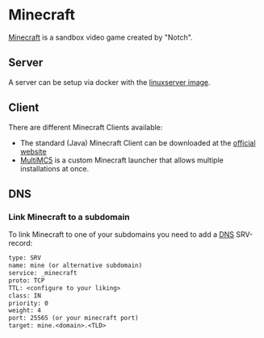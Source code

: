 # Minecraft

[Minecraft](https://www.minecraft.net) is a sandbox video game created by "Notch".

## Server

A server can be setup via docker with the [linuxserver image](./docker-images/itzg_-_minecraft-server.md).

## Client

There are different Minecraft Clients available:

- The standard (Java) Minecraft Client can be downloaded at the [official website](https://minecraft.net/en-us/get-minecraft)
- [MultiMC5](./multimc5.md) is a custom Minecraft launcher that allows multiple
  installations at once.

## DNS

### Link Minecraft to a subdomain

To link Minecraft to one of your subdomains you need to add a [DNS](./dns.md)
SRV-record:

```txt
type: SRV
name: mine (or alternative subdomain)
service: _minecraft
proto: TCP
TTL: <configure to your liking>
class: IN
priority: 0
weight: 4
port: 25565 (or your minecraft port)
target: mine.<domain>.<TLD>
```
